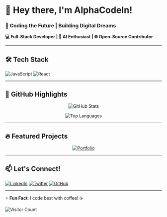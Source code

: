 # 👋 Hey there, I'm AlphaCodeIn! 

### 🚀 **Coding the Future | Building Digital Dreams**  
**💻 Full-Stack Developer | 🤖 AI Enthusiast | 🌐 Open-Source Contributor**

---

## 🛠️ **Tech Stack**

![JavaScript](https://img.shields.io/badge/-JavaScript-F7DF1E?style=flat-square&logo=javascript&logoColor=black)
![React](https://img.shields.io/badge/-React-61DAFB?style=flat-square&logo=react&logoColor=black)

---

## 🌟 **GitHub Highlights**

<div align="center">
  
![GitHub Stats](https://github-readme-stats.vercel.app/api?username=AlphaCodeIn&show_icons=true&theme=radical&hide_border=true&include_all_commits=true&count_private=true)

![Top Languages](https://github-readme-stats.vercel.app/api/top-langs/?username=AlphaCodeIn&layout=compact&theme=radical&hide_border=true)

</div>

---

## 🔥 **Featured Projects**

<div align="center">

[![Portfolio](https://github-readme-stats.vercel.app/api/pin/?username=AlphaCodeIn&repo=Portfolio&theme=radical&show_owner=true)](https://github.com/AlphaCodeIn/Portfolio)

</div>

---

## 📫 **Let's Connect!**

[![LinkedIn](https://img.shields.io/badge/-LinkedIn-0A66C2?style=for-the-badge&logo=linkedin&logoColor=white)](https://www.linkedin.com/in/lucky-chauhan-12b18a25a/)
[![Twitter](https://img.shields.io/badge/-Twitter-1DA1F2?style=for-the-badge&logo=twitter&logoColor=white)](https://twitter.com/yourhandle)
[![GitHub](https://img.shields.io/badge/-GitHub-181717?style=for-the-badge&logo=github&logoColor=white)](https://github.com/AlphaCodeIn)

---

⭐ **Fun Fact**: I code best with coffee! ☕

![Visitor Count](https://komarev.com/ghpvc/?username=AlphaCodeIn&color=blueviolet&style=flat-square)


